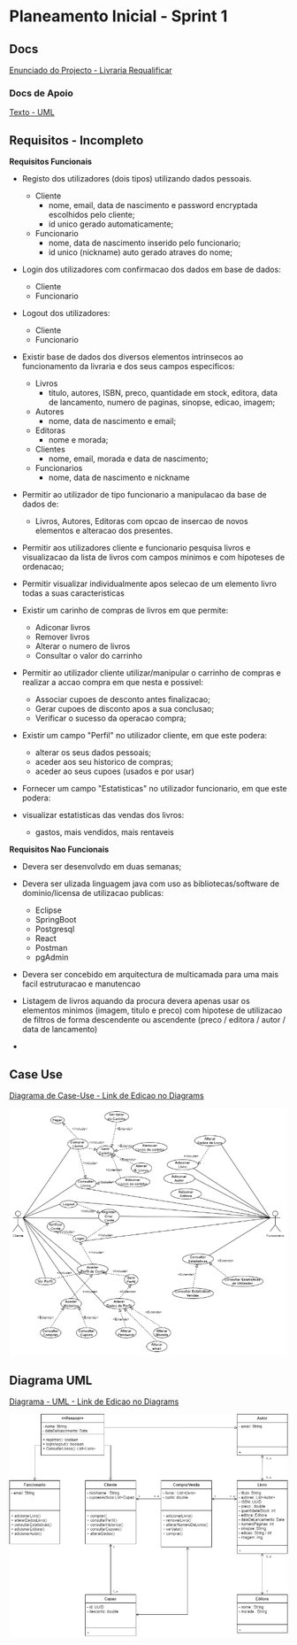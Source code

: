 # Planeamento Inicial - Sprint 1
## Docs
[Enunciado do Projecto - Livraria Requalificar](Docs/Projeto.pdf)

### Docs de Apoio
[Texto - UML](Docs/UML.pdf)

## Requisitos - Incompleto

**Requisitos Funcionais**

- Registo dos utilizadores (dois tipos) utilizando dados pessoais.
  - Cliente
    - nome, email, data de nascimento e password encryptada escolhidos pelo cliente;
    - id unico gerado automaticamente;
  - Funcionario
    - nome, data de nascimento inserido pelo funcionario;
    - id unico (nickname) auto gerado atraves do nome;

- Login dos utilizadores com confirmacao dos dados em base de dados:
  - Cliente
  - Funcionario  

- Logout dos utilizadores:
  - Cliente
  - Funcionario

- Existir base de dados dos diversos elementos intrinsecos ao funcionamento da livraria e dos seus campos especificos:
  - Livros
    - titulo, autores, ISBN, preco, quantidade em stock, editora, data de lancamento, numero de paginas, sinopse, edicao, imagem;
  - Autores
    - nome, data de nascimento e email;
  - Editoras
    - nome e morada;
  - Clientes
    - nome, email, morada e data de nascimento; 
  - Funcionarios
    - nome, data de nascimento e nickname

- Permitir ao utilizador de tipo funcionario a manipulacao da base de dados de:
  - Livros, Autores, Editoras com opcao de insercao de novos elementos e alteracao dos presentes.

- Permitir aos utilizadores cliente e funcionario pesquisa livros e visualizacao da lista de livros com campos minimos e com hipoteses de ordenacao;
   

- Permitir visualizar individualmente apos selecao de um elemento livro todas a suas caracteristicas

- Existir um carinho de compras de livros em que permite:
  - Adiconar livros
  - Remover livros
  - Alterar o numero de livros
  - Consultar o valor do carrinho

- Permitir ao utilizador cliente utilizar/manipular o carrinho de compras e realizar a accao compra em que nesta e possivel:
  - Associar cupoes de desconto antes finalizacao;
  - Gerar cupoes de disconto apos a sua conclusao;
  - Verificar o sucesso da operacao compra;

- Existir um campo "Perfil" no utilizador cliente, em que este podera:
  - alterar os seus dados pessoais;
  - aceder aos seu historico de compras;
  - aceder ao seus cupoes (usados e por usar)

- Fornecer um campo "Estatisticas" no utilizador funcionario, em que este podera:
- visualizar estatisticas das vendas dos livros:
  - gastos, mais vendidos, mais rentaveis


**Requisitos Nao Funcionais**
- Devera ser desenvolvdo em duas semanas;

- Devera ser ulizada linguagem java com uso as bibliotecas/software de dominio/licensa de utilizacao publicas:
  - Eclipse
  - SpringBoot
  - Postgresql
  - React
  - Postman
  - pgAdmin

- Devera ser concebido em arquitectura de multicamada para uma mais facil estruturacao e manutencao
  
- Listagem de livros aquando da procura devera apenas usar os elementos minimos (imagem, titulo e preco) com hipotese de utilizacao de filtros de forma descendente ou ascendente (preco / editora / autor / data de lancamento)

-  

## Case Use
[Diagrama de Case-Use - Link de Edicao no Diagrams](https://app.diagrams.net/?src=about#G1jZsvF--a0koeIQHv51fgQeugpGPUzqpi)

![Diagrama - Case-Use](/Sprints/Projecto_Livraria.png)

## Diagrama UML

[Diagrama - UML - Link de Edicao no Diagrams](https://app.diagrams.net/?src=about#G1AxUJbZJFG4Tdd7riOOYGaOUZxSYiLEBB)

![Diagrama - UML](/Sprints/Projecto_Livraria_UML.png)
